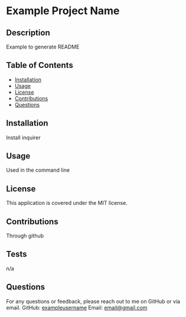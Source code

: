 
# Example Project Name

## Description
Example to generate README

## Table of Contents
- [Installation](#installation)
- [Usage](#usage)
- [License](#license)
- [Contributions](#contributions)
- [Questions](#questions)


## Installation
Install inquirer

## Usage
Used in the command line

## License
This application is covered under the MIT license.

## Contributions
Through github

## Tests
n/a

## Questions
For any questions or feedback, please reach out to me on GitHub or via email.
GitHub: [exampleusername](https://github.com/exampleusername)
Email: email@gmail.com
